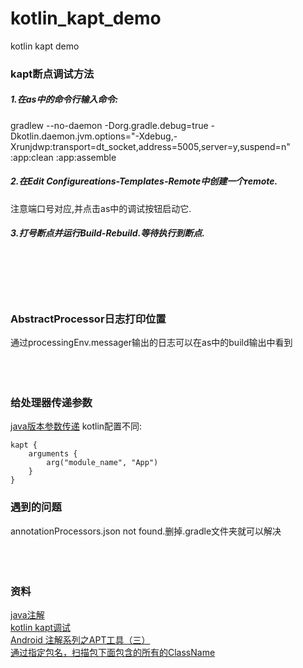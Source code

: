 # kotlin_kapt_demo
kotlin kapt demo

### kapt断点调试方法 
##### 1.在as中的命令行输入命令:

gradlew --no-daemon -Dorg.gradle.debug=true -Dkotlin.daemon.jvm.options="-Xdebug,-Xrunjdwp:transport=dt_socket,address=5005,server=y,suspend=n" :app:clean :app:assemble

##### 2.在Edit Configureations-Templates-Remote中创建一个remote.  

注意端口号对应,并点击as中的调试按钮启动它.  

##### 3.打号断点并运行Build-Rebuild.等待执行到断点.  
<br>
<br>
<br>
<br>

### AbstractProcessor日志打印位置
通过processingEnv.messager输出的日志可以在as中的build输出中看到
<br>
<br>
<br>
<br>

### 给处理器传递参数
[java版本参数传递](https://blog.csdn.net/qq_19431333/article/details/89431065)
kotlin配置不同:
```
kapt {
    arguments {
        arg("module_name", "App")
    }
}
```

### 遇到的问题 
annotationProcessors.json not found.删掉.gradle文件夹就可以解决
<br>
<br>
<br>
<br>

### 资料

[java注解](https://juejin.cn/post/6844903477907324935#heading-6)<br>
[kotlin kapt调试](og.csdn.net/xx326664162/article/details/91456018)  
[Android 注解系列之APT工具（三）](https://juejin.cn/post/6844903701283340301#heading-7)  
[通过指定包名，扫描包下面包含的所有的ClassName](https://www.javatips.net/api/ARouter-master/arouter-api/src/main/java/com/alibaba/android/arouter/utils/ClassUtils.java)
